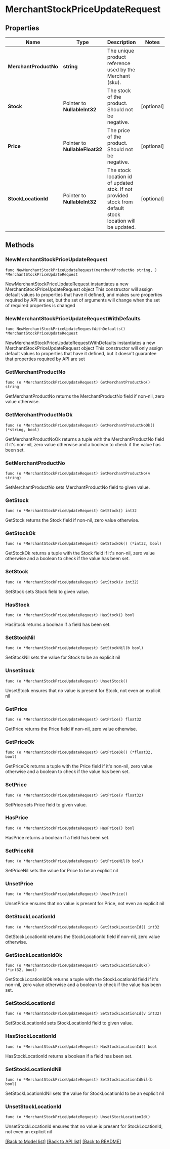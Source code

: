 # MerchantStockPriceUpdateRequest

## Properties

Name | Type | Description | Notes
------------ | ------------- | ------------- | -------------
**MerchantProductNo** | **string** | The unique product reference used by the Merchant (sku). | 
**Stock** | Pointer to **NullableInt32** | The stock of the product. Should not be negative. | [optional] 
**Price** | Pointer to **NullableFloat32** | The price of the product. Should not be negative. | [optional] 
**StockLocationId** | Pointer to **NullableInt32** | The stock location id of updated stok.  If not provided stock from default stock location will be updated. | [optional] 

## Methods

### NewMerchantStockPriceUpdateRequest

`func NewMerchantStockPriceUpdateRequest(merchantProductNo string, ) *MerchantStockPriceUpdateRequest`

NewMerchantStockPriceUpdateRequest instantiates a new MerchantStockPriceUpdateRequest object
This constructor will assign default values to properties that have it defined,
and makes sure properties required by API are set, but the set of arguments
will change when the set of required properties is changed

### NewMerchantStockPriceUpdateRequestWithDefaults

`func NewMerchantStockPriceUpdateRequestWithDefaults() *MerchantStockPriceUpdateRequest`

NewMerchantStockPriceUpdateRequestWithDefaults instantiates a new MerchantStockPriceUpdateRequest object
This constructor will only assign default values to properties that have it defined,
but it doesn't guarantee that properties required by API are set

### GetMerchantProductNo

`func (o *MerchantStockPriceUpdateRequest) GetMerchantProductNo() string`

GetMerchantProductNo returns the MerchantProductNo field if non-nil, zero value otherwise.

### GetMerchantProductNoOk

`func (o *MerchantStockPriceUpdateRequest) GetMerchantProductNoOk() (*string, bool)`

GetMerchantProductNoOk returns a tuple with the MerchantProductNo field if it's non-nil, zero value otherwise
and a boolean to check if the value has been set.

### SetMerchantProductNo

`func (o *MerchantStockPriceUpdateRequest) SetMerchantProductNo(v string)`

SetMerchantProductNo sets MerchantProductNo field to given value.


### GetStock

`func (o *MerchantStockPriceUpdateRequest) GetStock() int32`

GetStock returns the Stock field if non-nil, zero value otherwise.

### GetStockOk

`func (o *MerchantStockPriceUpdateRequest) GetStockOk() (*int32, bool)`

GetStockOk returns a tuple with the Stock field if it's non-nil, zero value otherwise
and a boolean to check if the value has been set.

### SetStock

`func (o *MerchantStockPriceUpdateRequest) SetStock(v int32)`

SetStock sets Stock field to given value.

### HasStock

`func (o *MerchantStockPriceUpdateRequest) HasStock() bool`

HasStock returns a boolean if a field has been set.

### SetStockNil

`func (o *MerchantStockPriceUpdateRequest) SetStockNil(b bool)`

 SetStockNil sets the value for Stock to be an explicit nil

### UnsetStock
`func (o *MerchantStockPriceUpdateRequest) UnsetStock()`

UnsetStock ensures that no value is present for Stock, not even an explicit nil
### GetPrice

`func (o *MerchantStockPriceUpdateRequest) GetPrice() float32`

GetPrice returns the Price field if non-nil, zero value otherwise.

### GetPriceOk

`func (o *MerchantStockPriceUpdateRequest) GetPriceOk() (*float32, bool)`

GetPriceOk returns a tuple with the Price field if it's non-nil, zero value otherwise
and a boolean to check if the value has been set.

### SetPrice

`func (o *MerchantStockPriceUpdateRequest) SetPrice(v float32)`

SetPrice sets Price field to given value.

### HasPrice

`func (o *MerchantStockPriceUpdateRequest) HasPrice() bool`

HasPrice returns a boolean if a field has been set.

### SetPriceNil

`func (o *MerchantStockPriceUpdateRequest) SetPriceNil(b bool)`

 SetPriceNil sets the value for Price to be an explicit nil

### UnsetPrice
`func (o *MerchantStockPriceUpdateRequest) UnsetPrice()`

UnsetPrice ensures that no value is present for Price, not even an explicit nil
### GetStockLocationId

`func (o *MerchantStockPriceUpdateRequest) GetStockLocationId() int32`

GetStockLocationId returns the StockLocationId field if non-nil, zero value otherwise.

### GetStockLocationIdOk

`func (o *MerchantStockPriceUpdateRequest) GetStockLocationIdOk() (*int32, bool)`

GetStockLocationIdOk returns a tuple with the StockLocationId field if it's non-nil, zero value otherwise
and a boolean to check if the value has been set.

### SetStockLocationId

`func (o *MerchantStockPriceUpdateRequest) SetStockLocationId(v int32)`

SetStockLocationId sets StockLocationId field to given value.

### HasStockLocationId

`func (o *MerchantStockPriceUpdateRequest) HasStockLocationId() bool`

HasStockLocationId returns a boolean if a field has been set.

### SetStockLocationIdNil

`func (o *MerchantStockPriceUpdateRequest) SetStockLocationIdNil(b bool)`

 SetStockLocationIdNil sets the value for StockLocationId to be an explicit nil

### UnsetStockLocationId
`func (o *MerchantStockPriceUpdateRequest) UnsetStockLocationId()`

UnsetStockLocationId ensures that no value is present for StockLocationId, not even an explicit nil

[[Back to Model list]](../README.md#documentation-for-models) [[Back to API list]](../README.md#documentation-for-api-endpoints) [[Back to README]](../README.md)


